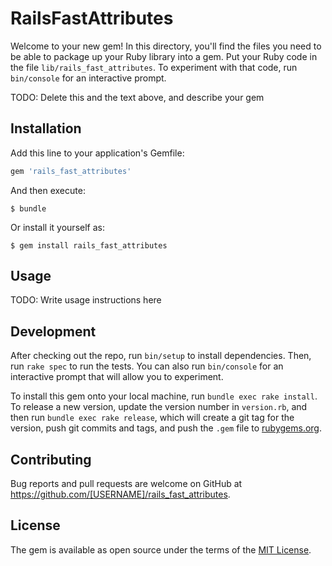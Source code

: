 # RailsFastAttributes

Welcome to your new gem! In this directory, you'll find the files you need to be able to package up your Ruby library into a gem. Put your Ruby code in the file `lib/rails_fast_attributes`. To experiment with that code, run `bin/console` for an interactive prompt.

TODO: Delete this and the text above, and describe your gem

## Installation

Add this line to your application's Gemfile:

```ruby
gem 'rails_fast_attributes'
```

And then execute:

    $ bundle

Or install it yourself as:

    $ gem install rails_fast_attributes

## Usage

TODO: Write usage instructions here

## Development

After checking out the repo, run `bin/setup` to install dependencies. Then, run `rake spec` to run the tests. You can also run `bin/console` for an interactive prompt that will allow you to experiment.

To install this gem onto your local machine, run `bundle exec rake install`. To release a new version, update the version number in `version.rb`, and then run `bundle exec rake release`, which will create a git tag for the version, push git commits and tags, and push the `.gem` file to [rubygems.org](https://rubygems.org).

## Contributing

Bug reports and pull requests are welcome on GitHub at https://github.com/[USERNAME]/rails_fast_attributes.

## License

The gem is available as open source under the terms of the [MIT License](https://opensource.org/licenses/MIT).
